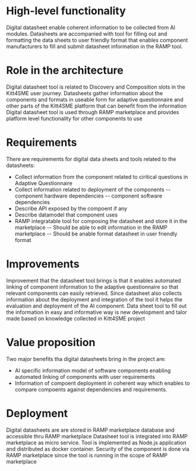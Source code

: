 # High-level functionality
Digital datasheet enable coherent information to be collected from AI modules. Datasheets are accompanied with tool for filling out and formatting the data sheets to user friendly format that enables component manufacturers to fill and submit datasheet information in the RAMP tool.
# Role in the architecture
Digital datasheet tool is related to Discovery and Composition slots in the Kitt4SME user journey. Datasheets gather information about the components and formats in useable form for adaptive questionnaire and other parts of the Kitt4SME platform that can benefit from the information
Digital datasheet tool is used through RAMP marketplace and provides platform level functionality for other components to use
# Requirements  
There are requirements for digital data sheets and tools related to the datasheets:
- Collect information from the component related to ciritical questions in Adaptive Questionnaire
- Collect information related to deployment of the components
-- component hardware dependencies
-- component software dependencies
- Describe API exposed by the compoent if any
- Describe datamodel that component uses
- RAMP integratable tool for composing the datasheet and store it in the marketplace
-- Should be able to edit information in the RAMP marketplace
-- Should be anable format datasheet in user friendly format
# Improvements
Improvement that the datasheet tool brings is that it enables automated linking of component information to the adaptive questionnaire so that relevant components can easily retrieved. 
Since datasheet also collects information about the deployment and integration of the tool it helps the evaluation and deployment of the AI component.
Data sheet tool to fill out the information in easy and informative way is new development and talor made based on knowledge collected in Kitt4SME project
# Value proposition
Two major benefits tha digital datasheets bring in the project are:
- AI specific information model of software components enabling automated linking of components with user requirements
- Information of compoent deployment in coherent way which enables to compare compoents against dependencies and requirements.
# Deployment
Digital datasheets are are stored in RAMP marketplace database and accessible thru RAMP marketplace
Datasheet tool is integrated into RAMP marketplace as micro service. Tool is implemented as Node.js application
and distributed as docker container. Security of the component is done via RAMP marketplace since the tool is running in the scope of RAMP marketplace
